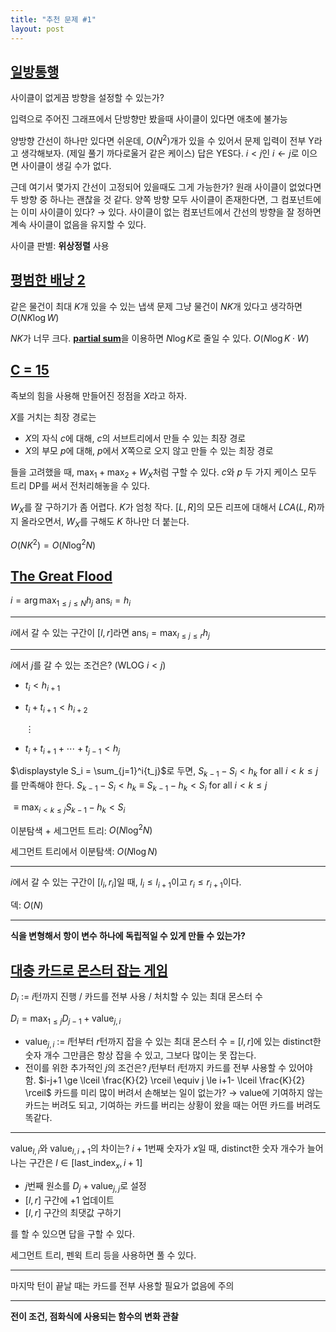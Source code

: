 ```yaml
---
title: "추천 문제 #1"
layout: post
---
```


## [일방통행](https://www.acmicpc.net/problem/1412)

사이클이 없게끔 방향을 설정할 수 있는가?

입력으로 주어진 그래프에서 단방향만 봤을때 사이클이 있다면 애초에 불가능

양방향 간선이 하나만 있다면 쉬운데, $O(N^2)$개가 있을 수 있어서 문제
입력이 전부 Y라고 생각해보자. (제일 풀기 까다로울거 같은 케이스)
답은 YES다. $i<j$인 $i \leftarrow j$로 이으면 사이클이 생길 수가 없다. 

근데 여기서 몇가지 간선이 고정되어 있을때도 그게 가능한가?
원래 사이클이 없었다면 두 방향 중 하나는 괜찮을 것 같다. 
양쪽 방향 모두 사이클이 존재한다면, 그 컴포넌트에는 이미 사이클이 있다? $\rightarrow$ 있다. 
사이클이 없는 컴포넌트에서 간선의 방향을 잘 정하면 계속 사이클이 없음을 유지할 수 있다. 

사이클 판별: **위상정렬** 사용





## [평범한 배낭 2](https://www.acmicpc.net/problem/12920)

같은 물건이 최대 $K$개 있을 수 있는 냅색 문제
그냥 물건이 $NK$개 있다고 생각하면 $O(NK \log W)$

$NK$가 너무 크다. [**partial sum**](https://atcoder.jp/contests/abc269/editorial/4854)을 이용하면 $N \log K$로 줄일 수 있다. 
$O(N \log K \cdot W)$





## [C = 15](https://www.acmicpc.net/problem/20498)

족보의 힘을 사용해 만들어진 정점을 $X$라고 하자. 

$X$를 거치는 최장 경로는

- $X$의 자식 $c$에 대해, $c$의 서브트리에서 만들 수 있는 최장 경로
- $X$의 부모 $p$에 대해, $p$에서 $X$쪽으로 오지 않고 만들 수 있는 최장 경로

들을 고려했을 때, $\max_1 + \max_2 + W_X$처럼 구할 수 있다. 
$c$와 $p$ 두 가지 케이스 모두 트리 DP를 써서 전처리해놓을 수 있다. 

$W_X$를 잘 구하기가 좀 어렵다. $K$가 엄청 작다. 
$[L, R]$의 모든 리프에 대해서 $LCA(L, R)$까지 올라오면서, $W_X$를 구해도 $K$ 하나만 더 붙는다. 

$O(NK^2) = O(N \log^2 N)$





## [The Great Flood](https://www.acmicpc.net/problem/20314)

$\displaystyle i = \arg\max_{1\le j\le N}h_j$
$\text{ans}_i = h_i$

---

$i$에서 갈 수 있는 구간이 $[l, r]$라면 $\displaystyle \text{ans}_i = \max_{l \le j \le r}h_j$

---

$i$에서 $j$를 갈 수 있는 조건은? (WLOG $i<j$)

- $t_i < h_{i+1}$

- $t_i + t_{i+1} < h_{i+2}$

  $\vdots$

- $t_i + t_{i+1} + \cdots + t_{j-1} < h_j$

$\displaystyle S_i = \sum_{j=1}^i{t_j}$로 두면, $S_{k-1} - S_i < h_k$ for all $i < k \le j$를 만족해야 한다. 
$S_{k-1} - S_i < h_k \equiv S_{k-1} - h_k < S_i$ for all $i < k \le j$ 

$\displaystyle \equiv \max_{i < k \le j}{S_{k-1} - h_k} < S_i$

이분탐색 + 세그먼트 트리: $O(N \log^2 N)$

세그먼트 트리에서 이분탐색: $O(N \log N)$

---

$i$에서 갈 수 있는 구간이 $[l_i, r_i]$일 때, $l_i \le l_{i+1}$이고 $r_i \le {r_{i+1}}$이다. 

덱: $O(N)$

---

**식을 변형해서 항이 변수 하나에 독립적일 수 있게 만들 수 있는가?**





## [대충 카드로 몬스터 잡는 게임](https://www.acmicpc.net/problem/25389)

$D_i$ := $i$턴까지 진행 / 카드를 전부 사용 / 처치할 수 있는 최대 몬스터 수

$\displaystyle D_i = \max_{1 \le j}{D_{j-1} + \text{value}_{j,i}}$

- $\text{value}_{j,i}$ := $l$턴부터 $r$턴까지 잡을 수 있는 최대 몬스터 수 = $[l, r]$에 있는 distinct한 숫자 개수
  그만큼은 항상 잡을 수 있고, 그보다 많이는 못 잡는다. 
- 전이를 위한 추가적인 $j$의 조건은?
  $j$턴부터 $i$턴까지 카드를 전부 사용할 수 있어야 함. $i-j+1 \ge \lceil \frac{K}{2} \rceil \equiv j \le i+1- \lceil \frac{K}{2} \rceil$
  카드를 미리 많이 버려서 손해보는 일이 없는가? $\rightarrow$ value에 기여하지 않는 카드는 버려도 되고, 기여하는 카드를 버리는 상황이 왔을 때는 어떤 카드를 버려도 똑같다. 

---

$\text{value}_{l,i}$와 $\text{value}_{l,i+1}$의 차이는?
$i+1$번째 숫자가 $x$일 때, distinct한 숫자 개수가 늘어나는 구간은 $l \in [\text{last\_index}_x, i+1]$

- $j$번째 원소를 $D_{j} + \text{value}_{j,j}$로 설정
- $[l, r]$ 구간에 +1 업데이트
- $[l, r]$ 구간의 최댓값 구하기

를 할 수 있으면 답을 구할 수 있다. 

세그먼트 트리, 펜윅 트리 등을 사용하면 풀 수 있다. 

---

마지막 턴이 끝날 때는 카드를 전부 사용할 필요가 없음에 주의

---

**전이 조건, 점화식에 사용되는 함수의 변화 관찰**